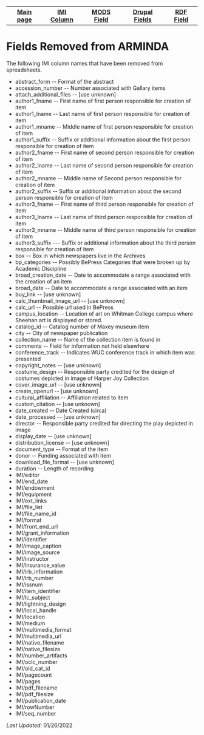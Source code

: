 <!DOCTYPE html>
<html>
<head>

</head>
<body>

<table style="width:100%">
  <tr>
    <th><a href="index.md">Main page</a></th>
	<th><a href="IMI.md">IMI Column</a></th>
    <th><a href="MODS.md">MODS Field</a></th>
	<th><a href="DrupalFields.md">Drupal Fields</a></th>
    <th><a href="RDF.md">RDF Field</a></th>
  </tr>
<table>

 <h1>Fields Removed from ARMINDA</h1> 
 <p>The following IMI column names that have been removed from spreadsheets. </p>
	<ul>
		<li>abstract_form -- Format of the abstract</li>
		<li>accession_number -- Number associated with Gallary items</li>
		<li>attach_additional_files -- [use unknown]</li>
		<li>author1_fname -- First name of first person responsible for creation of item  </li>
		<li>author1_lname -- Last name of first person responsible for creation of item </li>
		<li>author1_mname -- Middle name of first  person responsible for creation of item</li>
		<li>author1_suffix -- Suffix or additional information about the first person responsible for creation of item</li>
		<li>author2_fname -- First name of second person responsible for creation of item </li>
		<li>author2_lname -- Last name of second person responsible for creation of item</li>
		<li>author2_mname -- Middle name of Second  person responsible for creation of item </li>
		<li>author2_suffix -- Suffix or additional information about the second person responsible for creation of item </li>
		<li>author3_fname -- First name of third person responsible for creation of item</li>
		<li>author3_lname -- Last name of third person responsible for creation of item</li>
		<li>author3_mname -- Middle name of third person responsible for creation of item </li>
		<li>author3_suffix --- Suffix or additional information about the third person responsible for creation of item </li>
		<li>box -- Box in which newspapers live in the Archives</li>
		<li>bp_categories -- Possibly BePress Categories that were broken up by Academic Discipline</li>
		<li>broad_creation_date -- Date to accommodate a range associated with the creation of an item</li>
		<li>broad_date -- Date to accommodate a range associated with an item</li>
		<li>buy_link -- [use unknown]</li>
		<li>calc_thumbnail_image_url -- [use unknown]</li>
		<li>calc_url -- Possible url used in BePress</li>
		<li>campus_location -- Location of art on Whitman College campus where Sheehan art is displayed or stored. </li>
		<li>catalog_id -- Catalog number of Maxey museum item</li>
		<li>city -- City of newspaper publication</li>
		<li>collection_name -- Name of the collection item is found in</li>
		<li>comments -- Field for information not held elsewhere</li>
		<li>conference_track -- Indicates WUC conference track in which item was presented</li>
		<li>copyright_notes -- [use unknown]</li>
		<li>costume_design -- Responsible party credited for the design of costumes depicted in image of Harper Joy Collection</li>
		<li>cover_image_url -- [use unknown]</li>
		<li>create_openurl -- [use unknown]</li>
		<li>cultural_affiliation -- Affiliation related to item</li>
		<li>custom_citation -- [use unknown]</li>
		<li>date_created -- Date Created (circa)</li>
		<li>date_processed -- [use unknown]</li>
		<li>director -- Responsible party credited for directing the play depicted in image</li>
		<li>display_date -- [use unknown]</li>
		<li>distribution_license -- [use unknown]</li>
		<li>document_type --  Format of the item</li>
		<li>donor --  Funding associated with item</li>
		<li>download_file_format -- [use unknown]</li>
		<li>duration -- Length of recording</li>
		<li>IMI/editor</li>
		<li>IMI/end_date</li>
		<li>IMI/endowment</li>
		<li>IMI/equipment</li>
		<li>IMI/ext_links</li>
		<li>IMI/file_list</li>
		<li>IMI/file_name_id</li>
		<li>IMI/format</li>
		<li>IMI/front_end_url</li>
		<li>IMI/grant_information</li>
		<li>IMI/identifier</li>
		<li>IMI/image_caption</li>
		<li>IMI/image_source</li>
		<li>IMI/instructor</li>
		<li>IMI/insurance_value</li>
		<li>IMI/irb_information</li>
		<li>IMI/irb_number</li>
		<li>IMI/issnum</li>
		<li>IMI/item_identifier</li>
		<li>IMI/lc_subject</li>
		<li>IMI/lightning_design</li>
		<li>IMI/local_handle</li>
		<li>IMI/location</li>
		<li>IMI/medium</li>
		<li>IMI/multimedia_format</li>
		<li>IMI/multimedia_url</li>
		<li>IMI/native_filename</li>
		<li>IMI/native_filesize</li>
		<li>IMI/number_artifacts</li>
		<li>IMI/oclc_number</li>
		<li>IMI/old_cat_id</li>
		<li>IMI/pagecount</li>
		<li>IMI/pages</li>
		<li>IMI/pdf_filename</li>
		<li>IMI/pdf_filesize</li>
		<li>IMI/publication_date</li>
		<li>IMI/rowNumber</li>
		<li>IMI/seq_number</li>
	</ul>
</dd> 
	<p><i>Last Updated: </i>01/26/2022</p>
</dl>
</body>
</html
